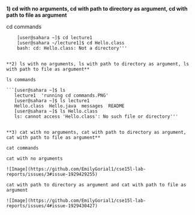 **1) cd with no arguments, cd with path to directory as argument, cd with path to file as argument**

cd commands

```[user@sahara ~]$ cd
    [user@sahara ~]$ cd lecture1
    [user@sahara ~/lecture1]$ cd Hello.class
    bash: cd: Hello.class: Not a directory'''


**2) ls with no arguments, ls with path to directory as argument, ls with path to file as argument**

ls commands

```[user@sahara ~]$ ls
   lecture1  'running cd commands.PNG'
   [user@sahara ~]$ ls lecture1
   Hello.class  Hello.java  messages  README
   [user@sahara ~]$ ls Hello.class
   ls: cannot access 'Hello.class': No such file or directory'''


**3) cat with no arguments, cat with path to directory as argument, cat with path to file as argument**

cat commands

cat with no arguments

![Image](https://github.com/EmilyGorial1/cse15l-lab-reports/issues/3#issue-1929429255)

cat with path to directory as argument and cat with path to file as argument

![Image](https://github.com/EmilyGorial1/cse15l-lab-reports/issues/4#issue-1929430427)
